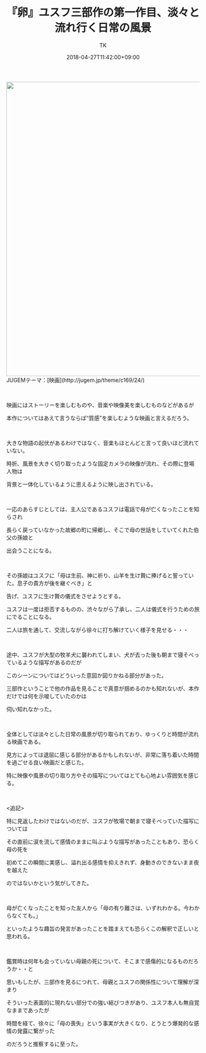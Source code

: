 ﻿---
layout: post

title: 『卵』ユスフ三部作の第一作目、淡々と流れ行く日常の風景
author: TK
date: 2018-04-27T11:42:00+09:00
comments: true
categories: Movie
---

<p><img alt="" class="pict" height="768" src="http://img-cdn.jg.jugem.jp/851/3766742/20180427_1563035.jpg" style="float:left" width="512" /><br style="clear:both" />
JUGEMテーマ：[映画](http://jugem.jp/theme/c169/24/)</p>

<p>&nbsp;</p>

<p>映画にはストーリーを楽しむものや、音楽や映像美を楽しむものなどがあるが</p>

<p>本作についてはあえて言うならば&ldquo;質感&rdquo;を楽しむような映画と言えるだろう。</p>

<p>&nbsp;</p>

<p>大きな物語の起伏があるわけではなく、音楽もほとんどと言って良いほど流れていない。</p>

<p>時折、風景を大きく切り取ったような固定カメラの映像が流れ、その際に登場人物は</p>

<p>背景と一体化しているように思えるように映し出されている。</p>

<p>&nbsp;</p>

<p>一応のあらすじとしては、主人公であるユスフは電話で母が亡くなったことを知らされ</p>

<p>長らく戻っていなかった故郷の町に帰郷し、そこで母の世話をしていてくれた伯父の孫娘と</p>

<p>出会うことになる。</p>

<p>&nbsp;</p>

<p>その孫娘はユスフに「母は生前、神に祈り、山羊を生け贄に捧げると誓っていた。息子の貴方が後を継ぐべき」と</p>

<p>告げ、ユスフに生け贄の儀式をさせようとする。</p>

<p>ユスフは一度は拒否するものの、渋々ながら了承し、二人は儀式を行うための旅にでることになる。</p>

<p>二人は旅を通して、交流しながら徐々に打ち解けていく様子を見せる・・・</p>

<p>&nbsp;</p>

<p>途中、ユスフが大型の牧羊犬に襲われてしまい、犬が去った後も朝まで寝そべっているような描写があるのだが</p>

<p>このシーンについてはどういった意図か図りかねる部分があった。</p>

<p>三部作ということで他の作品を見ることで真意が掴めるのかも知れないが、本作だけでは何を示唆していたのかは</p>

<p>伺い知れなかった。</p>

<p>&nbsp;</p>

<p>全体としては淡々とした日常の風景が切り取られており、ゆっくりと時間が流れる映画である。</p>

<p>見方によっては退屈に感じる部分があるかもしれないが、非常に落ち着いた時間を過ごせる良い映画だと感じた。</p>

<p>特に映像や風景の切り取り方やその描写についてはとても心地よい雰囲気を感じる。</p>

<p>&nbsp;</p>

<p><追記&gt;</p>

<p>特に見返したわけではないのだが、ユスフが牧場で朝まで寝そべっていた描写については</p>

<p>その直前に涙を流して感情のままに叫ぶような描写があったこともあり、恐らく母の死を</p>

<p>初めてこの瞬間に実感し、溢れ出る感情を抑えきれず、身動きのできないまま夜を越えた</p>

<p>のではないかという気がしてきた。</p>

<p>&nbsp;</p>

<p>母が亡くなったことを知った友人から「母の有り難さは、いずれわかる。今わからなくても。」</p>

<p>といったような趣旨の発言があったことを踏まえても恐らくこの解釈で正しいと思われる。</p>

<p>&nbsp;</p>

<p>鑑賞時は何年も会っていない母親の死について、そこまで感傷的になるものだろうか・・と</p>

<p>思いもしたが、三部作を見るにつれて、母親とユスフの関係性について理解が深まり</p>

<p>そういった表面的に現れない部分での強い結びつきがあり、ユスフ本人も無自覚なままであったが</p>

<p>時間を経て、徐々に「母の喪失」という事実が大きくなり、とうとう爆発的な感情の発露に繋がった</p>

<p>のだろうと推察するに至った。</p>
